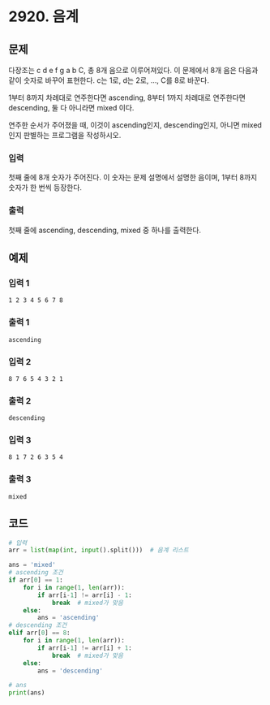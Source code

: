 # 2920. 음계

## 문제

다장조는 c d e f g a b C, 총 8개 음으로 이루어져있다. 이 문제에서 8개 음은 다음과 같이 숫자로 바꾸어 표현한다. c는 1로, d는 2로, ..., C를 8로 바꾼다.

1부터 8까지 차례대로 연주한다면 ascending, 8부터 1까지 차례대로 연주한다면 descending, 둘 다 아니라면 mixed 이다.

연주한 순서가 주어졌을 때, 이것이 ascending인지, descending인지, 아니면 mixed인지 판별하는 프로그램을 작성하시오.



### 입력

첫째 줄에 8개 숫자가 주어진다. 이 숫자는 문제 설명에서 설명한 음이며, 1부터 8까지 숫자가 한 번씩 등장한다.

### 출력

첫째 줄에 ascending, descending, mixed 중 하나를 출력한다.





## 예제

### 입력 1

```
1 2 3 4 5 6 7 8
```

### 출력 1

```
ascending
```



### 입력 2

```
8 7 6 5 4 3 2 1
```

### 출력 2

```
descending
```



### 입력 3

```
8 1 7 2 6 3 5 4
```

### 출력 3

```
mixed
```





## 코드

```python
# 입력
arr = list(map(int, input().split()))  # 음계 리스트

ans = 'mixed'
# ascending 조건
if arr[0] == 1:
    for i in range(1, len(arr)):
        if arr[i-1] != arr[i] - 1:
            break  # mixed가 맞음
    else:
        ans = 'ascending'
# descending 조건
elif arr[0] == 8:
    for i in range(1, len(arr)):
        if arr[i-1] != arr[i] + 1:
            break  # mixed가 맞음
    else:
        ans = 'descending'

# ans
print(ans)
```

